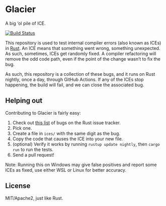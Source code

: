 # Glacier

A big ‘ol pile of ICE.

[![Build Status](https://github.com/rust-lang/glacier/workflows/Continuous%20Integration/badge.svg)](https://github.com/rust-lang/glacier/actions)

This repository is used to test internal compiler errors (also known as ICEs)
in [Rust]. An ICE means that something went wrong, something unexpected. As
such, sometimes, ICEs get randomly fixed. A compiler refactoring will remove
the odd code path, even if the point of the change wasn’t to fix the bug.

[Rust]: https://github.com/rust-lang/rust

As such, this repository is a collection of these bugs, and it runs on Rust
nightly, once a day, through GitHub Actions. If any of the ICEs stop happening, the build
will fail, and we can close the associated bug.

## Helping out

Contributing to Glacier is fairly easy:

1. Check out [this list][ices] of bugs on the Rust issue tracker.
2. Pick one.
3. Create a file in `ices/` with the same digit as the bug.
4. Copy the code that causes the ICE into your new file.
5. (optional) Verify it works by running `rustup update nightly`, then `cargo run` to run the tests.
6. Send a pull request!

Note: Running this on Windows may give false positives and report some ICEs as fixed,
use either WSL or Linux for better accuracy.

[ices]: https://github.com/rust-lang/rust/issues?q=is%3Aissue+is%3Aopen+label%3AI-ICE+-label%3AE-needs-mcve+-label%3Aglacier+-label%3Arequires-debug-assertions

## License

MIT/Apache2, just like Rust.

